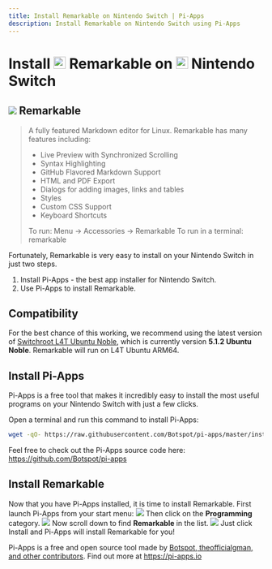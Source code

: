```yaml
---
title: Install Remarkable on Nintendo Switch | Pi-Apps
description: Install Remarkable on Nintendo Switch using Pi-Apps
---
```

<div class="simple-install-content content">

# Install <img src="/img/app-icons/Remarkable/icon-64.png" height=24> Remarkable on <img src=/img/other-icons/switch-icon.svg height=24> Nintendo Switch

## <img src="/img/app-icons/Remarkable/icon-64.png"> Remarkable
> A fully featured Markdown editor for Linux.
> Remarkable has many features including:
> - Live Preview with Synchronized Scrolling
> - Syntax Highlighting
> - GitHub Flavored Markdown Support
> - HTML and PDF Export
> - Dialogs for adding images, links and tables
> - Styles
> - Custom CSS Support
> - Keyboard Shortcuts
> 
> To run: Menu -> Accessories -> Remarkable
> To run in a terminal: remarkable

Fortunately, Remarkable is very easy to install on your Nintendo Switch in just two steps.
1. Install Pi-Apps - the best app installer for Nintendo Switch.
2. Use Pi-Apps to install Remarkable.
</div>
<div class="simple-install-content content">

## Compatibility
For the best chance of this working, we recommend using the latest version of [Switchroot L4T Ubuntu Noble](https://wiki.switchroot.org/wiki/linux/l4t-ubuntu-noble-installation-guide), which is currently version **5.1.2 Ubuntu Noble**.
Remarkable will run on L4T Ubuntu ARM64.
</div>
<div class="simple-install-content content">

## Install Pi-Apps

Pi-Apps is a free tool that makes it incredibly easy to install the most useful programs on your Nintendo Switch with just a few clicks.

Open a terminal and run this command to install Pi-Apps:
```bash
wget -qO- https://raw.githubusercontent.com/Botspot/pi-apps/master/install | bash
```
Feel free to check out the Pi-Apps source code here: https://github.com/Botspot/pi-apps
</div>
<div class="simple-install-content content">

## Install Remarkable

Now that you have Pi-Apps installed, it is time to install Remarkable.
First launch Pi-Apps from your start menu:
<img src="/img/start-menu.png">
Then click on the <b>Programming</b> category.
<img src="/img/category-selections/Programming.png">
Now scroll down to find <b>Remarkable</b> in the list.
<img src="/img/app-icons/Remarkable/app-selection.png">
Just click Install and Pi-Apps will install Remarkable for you!
</div>
<div class="simple-install-content content">

Pi-Apps is a free and open source tool made by [Botspot, theofficialgman, and other contributors](/about/#contributors). Find out more at https://pi-apps.io
</div>
